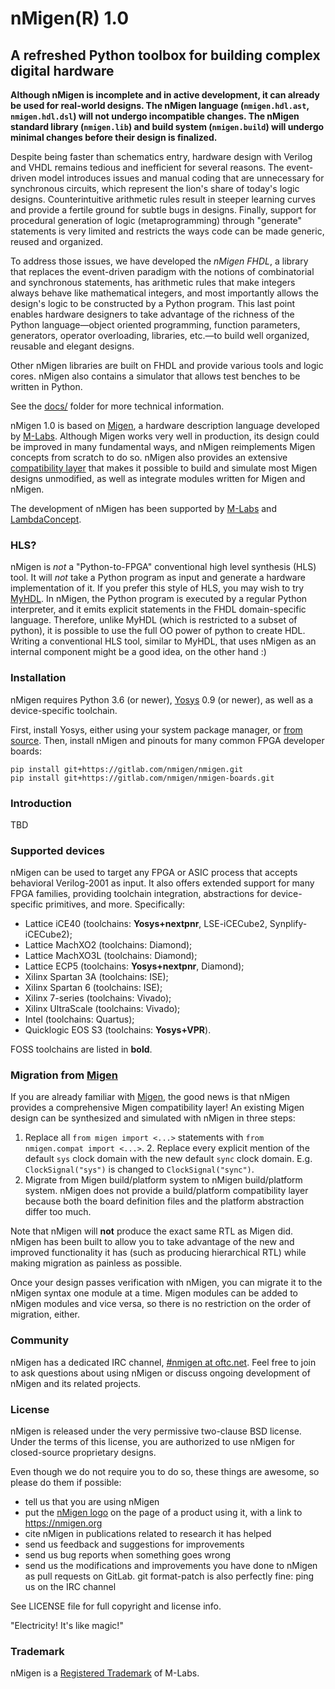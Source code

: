 # nMigen(R) 1.0

## A refreshed Python toolbox for building complex digital hardware

**Although nMigen is incomplete and in active development, it can already
be used for real-world designs. The nMigen language (`nmigen.hdl.ast`,
`nmigen.hdl.dsl`) will not undergo incompatible changes. The nMigen
standard library (`nmigen.lib`) and build system (`nmigen.build`) will
undergo minimal changes before their design is finalized.**

Despite being faster than schematics entry, hardware design with Verilog
and VHDL remains tedious and inefficient for several reasons. The
event-driven model introduces issues and manual coding that are
unnecessary for synchronous circuits, which represent the lion's share
of today's logic designs. Counterintuitive arithmetic rules result
in steeper learning curves and provide a fertile ground for subtle
bugs in designs. Finally, support for procedural generation of logic
(metaprogramming) through "generate" statements is very limited and
restricts the ways code can be made generic, reused and organized.

To address those issues, we have developed the *nMigen FHDL*, a library
that replaces the event-driven paradigm with the notions of combinatorial
and synchronous statements, has arithmetic rules that make integers
always behave like mathematical integers, and most importantly allows
the design's logic to be constructed by a Python program. This last point
enables hardware designers to take advantage of the richness of the Python
language—object oriented programming, function parameters, generators,
operator overloading, libraries, etc.—to build well organized, reusable
and elegant designs.

Other nMigen libraries are built on FHDL and provide various tools and
logic cores. nMigen also contains a simulator that allows test benches
to be written in Python.

See the [docs/](docs/) folder for more technical information.

nMigen 1.0 is based on [Migen][], a hardware description language
developed by [M-Labs][]. Although Migen works very well in production, its
design could be improved in many fundamental ways, and nMigen reimplements
Migen concepts from scratch to do so. nMigen also provides an extensive
[compatibility layer](#migration-from-migen) that makes it possible to
build and simulate most Migen designs unmodified, as well as integrate
modules written for Migen and nMigen.

The development of nMigen has been supported by [M-Labs][] and
[LambdaConcept][].

[migen]: https://m-labs.hk/migen
[yosys]: http://www.clifford.at/yosys/
[m-labs]: https://m-labs.hk
[lambdaconcept]: http://lambdaconcept.com/

### HLS?

nMigen is *not* a "Python-to-FPGA" conventional high level synthesis
(HLS) tool. It will *not* take a Python program as input and generate a
hardware implementation of it. If you prefer this style of HLS, you may
wish to try [MyHDL](https://myhdl.org). In nMigen, the Python program
is executed by a regular Python interpreter, and it emits explicit
statements in the FHDL domain-specific language. Therefore, unlike MyHDL
(which is restricted to a subset of python), it is possible to use the
full OO power of python to create HDL.  Writing a conventional HLS tool,
similar to MyHDL, that uses nMigen as an internal component might be a
good idea, on the other hand :)

### Installation

nMigen requires Python 3.6 (or newer), [Yosys][] 0.9 (or newer), as well
as a device-specific toolchain.

First, install Yosys, either using your system package manager, or [from
source][yosyssrc]. Then, install nMigen and pinouts for many common FPGA
developer boards:

    pip install git+https://gitlab.com/nmigen/nmigen.git
    pip install git+https://gitlab.com/nmigen/nmigen-boards.git

[yosyssrc]: https://github.com/yosysHQ/yosys/#setup

### Introduction

TBD

### Supported devices

nMigen can be used to target any FPGA or ASIC process that accepts
behavioral Verilog-2001 as input. It also offers extended support for
many FPGA families, providing toolchain integration, abstractions for
device-specific primitives, and more. Specifically:

  * Lattice iCE40 (toolchains: **Yosys+nextpnr**, LSE-iCECube2,
    Synplify-iCECube2);
  * Lattice MachXO2 (toolchains: Diamond);
  * Lattice MachXO3L (toolchains: Diamond);
  * Lattice ECP5 (toolchains: **Yosys+nextpnr**, Diamond);
  * Xilinx Spartan 3A (toolchains: ISE);
  * Xilinx Spartan 6 (toolchains: ISE);
  * Xilinx 7-series (toolchains: Vivado);
  * Xilinx UltraScale (toolchains: Vivado);
  * Intel (toolchains: Quartus);
  * Quicklogic EOS S3 (toolchains: **Yosys+VPR**).

FOSS toolchains are listed in **bold**.

### Migration from [Migen][]

If you are already familiar with [Migen][], the good news is that nMigen
provides a comprehensive Migen compatibility layer! An existing Migen
design can be synthesized and simulated with nMigen in three steps:

  1. Replace all `from migen import <...>` statements with `from
  nmigen.compat import <...>`.  2. Replace every explicit mention
  of the default `sys` clock domain with the new default `sync` clock
  domain. E.g. `ClockSignal("sys")` is changed to `ClockSignal("sync")`.
  3. Migrate from Migen build/platform system to nMigen build/platform
  system. nMigen does not provide a build/platform compatibility layer
  because both the board definition files and the platform abstraction
  differ too much.

Note that nMigen will **not** produce the exact same RTL as Migen
did. nMigen has been built to allow you to take advantage of the new
and improved functionality it has (such as producing hierarchical RTL)
while making migration as painless as possible.

Once your design passes verification with nMigen, you can migrate it to
the nMigen syntax one module at a time. Migen modules can be added to
nMigen modules and vice versa, so there is no restriction on the order
of migration, either.

### Community

nMigen has a dedicated IRC channel, [#nmigen at
oftc.net](https://webchat.oftc.net/?channels=nmigen). Feel free to join
to ask questions about using nMigen or discuss ongoing development of
nMigen and its related projects.

### License

nMigen is released under the very permissive two-clause BSD license. Under
the terms of this license, you are authorized to use nMigen for
closed-source proprietary designs.

Even though we do not require you to do so, these things are awesome,
so please do them if possible:
  * tell us that you are using nMigen
  * put the [nMigen logo](docs/_images/nmigen_logo.svg) on the page of a product
    using it, with a link to https://nmigen.org
  * cite nMigen in publications related to research it has helped
  * send us feedback and suggestions for improvements
  * send us bug reports when something goes wrong
  * send us the modifications and improvements you have done to nMigen
    as pull requests on GitLab. git format-patch is also perfectly fine: ping
    us on the IRC channel

See LICENSE file for full copyright and license info.

  "Electricity! It's like magic!"

### Trademark

nMigen is a [Registered Trademark](https://uspto.report/TM/88980893) of
M-Labs.
